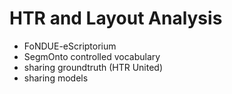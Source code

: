 # HTR and Layout Analysis

* FoNDUE-eScriptorium
* SegmOnto controlled vocabulary 
* sharing groundtruth (HTR United) 
* sharing models


